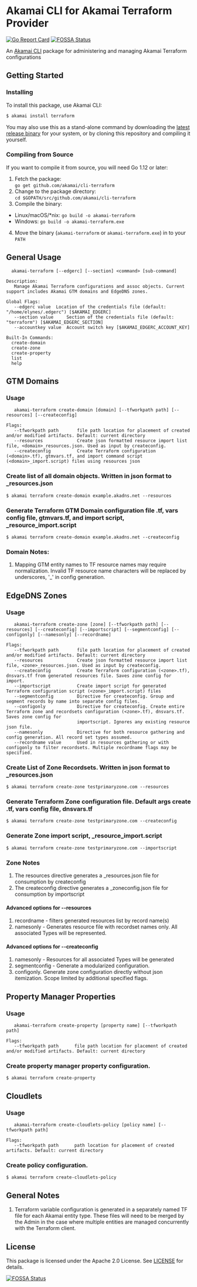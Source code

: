 # Akamai CLI for Akamai Terraform Provider

[![Go Report Card](https://goreportcard.com/badge/github.com/akamai/cli-terraform)](https://goreportcard.com/report/github.com/akamai/cli-terraform) [![FOSSA Status](https://app.fossa.io/api/projects/git%2Bgithub.com%2Fakamai%2Fcli-terraform.svg?type=shield)](https://app.fossa.io/projects/git%2Bgithub.com%2Fakamai%2Fcli-terraform?ref=badge_shield)

An [Akamai CLI](https://developer.akamai.com/cli) package for administering and managing Akamai Terraform configurations

## Getting Started

### Installing

To install this package, use Akamai CLI:

```sh
$ akamai install terraform
```

You may also use this as a stand-alone command by downloading the
[latest release binary](https://github.com/akamai/cli-terraform/releases)
for your system, or by cloning this repository and compiling it yourself.

### Compiling from Source

If you want to compile it from source, you will need Go 1.12 or later:

1. Fetch the package:  
  `go get github.com/akamai/cli-terraform`
2. Change to the package directory:  
  `cd $GOPATH/src/github.com/akamai/cli-terraform`
3. Compile the binary:
  - Linux/macOS/*nix: `go build -o akamai-terraform`
  - Windows: `go build -o akamai-terraform.exe`
4. Move the binary (`akamai-terraform` or `akamai-terraform.exe`) in to your `PATH`

## General Usage

```
  akamai-terraform [--edgerc] [--section] <command> [sub-command]

Description:
   Manage Akamai Terraform configurations and assoc objects. Current support includes Akamai GTM domains and EdgeDNS zones.

Global Flags:
   --edgerc value  Location of the credentials file (default: "/home/elynes/.edgerc") [$AKAMAI_EDGERC]
   --section value     Section of the credentials file (default: "terraform") [$AKAMAI_EDGERC_SECTION]
   --accountkey value  Account switch key [$AKAMAI_EDGERC_ACCOUNT_KEY]

Built-In Commands:
  create-domain
  create-zone
  create-property
  list
  help
```

## GTM Domains

### Usage

```
   akamai-terraform create-domain [domain] [--tfworkpath path] [--resources] [--createconfig] 

Flags: 
   --tfworkpath path       file path location for placement of created and/or modified artifacts. Default: current directory
   --resources             Create json formatted resource import list file, <domain>_resources.json. Used as input by createconfig.
   --createconfig          Create Terraform configuration (<domain>.tf), gtmvars.tf, and import command script (<domain>_import.script) files using resources json
```

### Create list of all domain objects. Written in json format to <domain>_resources.json

```
$ akamai terraform create-domain example.akadns.net --resources
```

### Generate Terraform GTM Domain configuration file <domain>.tf, vars config file, gtmvars.tf, and import script, <domain>_resource_import.script

```
$ akamai terraform create-domain example.akadns.net --createconfig
```

### Domain Notes:
1. Mapping GTM entity names to TF resource names may require normalization. Invalid TF resource name characters will be replaced by underscores, '_' in config generation.
 

## EdgeDNS Zones

### Usage

```
   akamai-terraform create-zone [zone] [--tfworkpath path] [--resources] [--createconfig] [--importscript] [--segmentconfig] [--configonly] [--namesonly] [--recordname]

Flags: 
   --tfworkpath path       file path location for placement of created and/or modified artifacts. Default: current directory
   --resources             Create json formatted resource import list file, <zone>_resources.json. Used as input by createconfig.
   --createconfig          Create Terraform configuration (<zone>.tf), dnsvars.tf from generated resources file. Saves zone config for import.
   --importscript          Create import script for generated Terraform configuration script (<zone>_import.script) files
   --segmentconfig         Directive for createconfig. Group and segment records by name into separate config files.
   --configonly            Directive for createconfig. Create entire Terraform zone and recordsets configuration (<zone>.tf), dnsvars.tf. Saves zone config for 
                           importscript. Ignores any existing resource json file.
   --namesonly             Directive for both resource gathering and config generation. All record set types assumed.
   --recordname value      Used in resources gathering or with configonly to filter recordsets. Multiple recordname flags may be specified.
```

### Create List of Zone Recordsets. Written in json format to <zone>_resources.json

```
$ akamai terraform create-zone testprimaryzone.com --resources
```

### Generate Terraform Zone configuration file. Default args create <zone>.tf, vars config file, dnsvars.tf

```
$ akamai terraform create-zone testprimaryzone.com --createconfig
```

### Generate Zone import script, <zone>_resource_import.script

```
$ akamai terraform create-zone testprimaryzone.com --importscript
```


### Zone Notes

1. The resources directive generates a <zone>_resources.json file for consumption by createconfig
2. The createconfig directive generates a <zone>_zoneconfig.json file for consumption by importscript

####  Advanced options for --resources

1. recordname - filters generated resources list by record name(s)
2. namesonly - Generates resource file with recordset names only. All associated Types will be represented.

#### Advanced options for --createconfig

1. namesonly - Resources for all associated Types will be generated
2. segmentconfig - Generate a modularized configuration. 
3. configonly. Generate zone configuration directly without json itemization. Scope limited by additional specified flags.

## Property Manager Properties

### Usage

```
   akamai-terraform create-property [property name] [--tfworkpath path] 

Flags:
   --tfworkpath path      file path location for placement of created and/or modified artifacts. Default: current directory
```

### Create property manager property configuration.

```
$ akamai terraform create-property
```

## Cloudlets

### Usage

```
   akamai-terraform create-cloudlets-policy [policy name] [--tfworkpath path] 

Flags:
   --tfworkpath path      path location for placement of created artifacts. Default: current directory
```

### Create policy configuration.

```
$ akamai terraform create-cloudlets-policy
```

## General Notes
1. Terraform variable configuration is generated in a separately named TF file for each Akamai entity type. These files will need to be merged by the Admin in the case where multiple entities are managed concurrently with the Terraform client.

## License

This package is licensed under the Apache 2.0 License. See [LICENSE](LICENSE) for details.

[![FOSSA Status](https://app.fossa.io/api/projects/git%2Bgithub.com%2Fakamai%2Fcli-terraform.svg?type=large)](https://app.fossa.io/projects/git%2Bgithub.com%2Fakamai%2Fcli-terraform?ref=badge_large)

